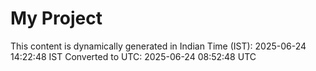 # My Project

This content is dynamically generated in Indian Time (IST): 2025-06-24 14:22:48 IST
Converted to UTC: 2025-06-24 08:52:48 UTC
